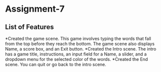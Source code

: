 # Assignment-7
## List of Features ##

*Created the game scene. This game involves typing the words that fall from the top before they reach the bottom. The game scene also displays Name, a score box, and an Exit button.
*Created the Intro scene. The intro has a game title, instructions, an input field for a Name, a slider, and a dropdown menu for the selected color of the words.
*Created the End scene. You can quit or go back to the intro scene.
